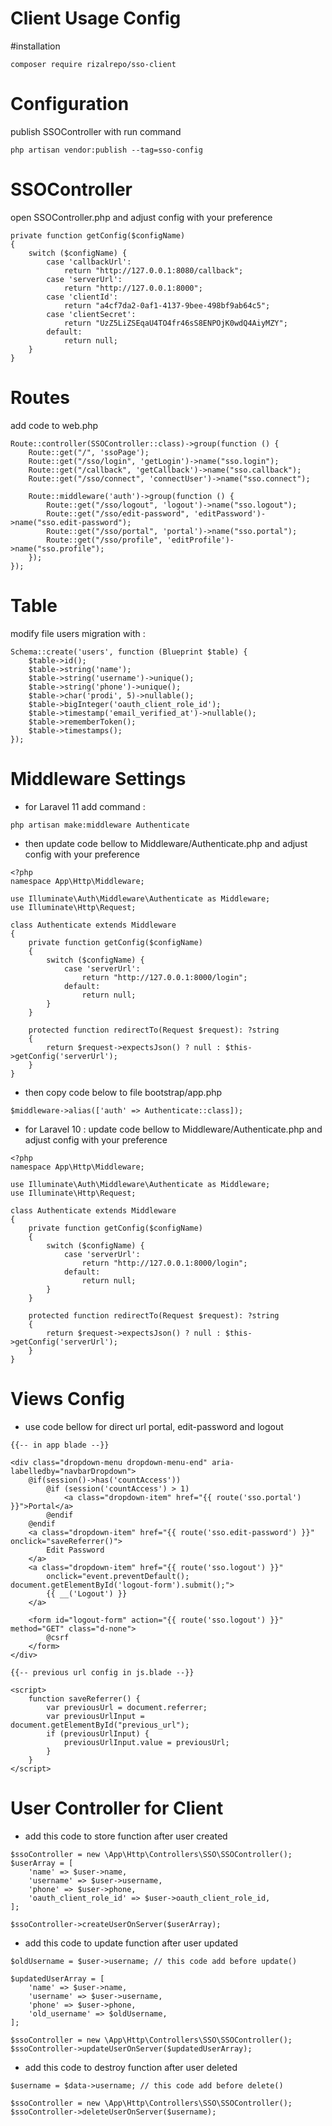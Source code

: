 # Client Usage Config

#installation

```
composer require rizalrepo/sso-client
```

# Configuration

publish SSOController with run command

```
php artisan vendor:publish --tag=sso-config
```

# SSOController

open SSOController.php and adjust config with your preference

```
private function getConfig($configName)
{
    switch ($configName) {
        case 'callbackUrl':
            return "http://127.0.0.1:8080/callback";
        case 'serverUrl':
            return "http://127.0.0.1:8000";
        case 'clientId':
            return "a4cf7da2-0af1-4137-9bee-498bf9ab64c5";
        case 'clientSecret':
            return "UzZ5LiZSEqaU4TO4fr46sS8ENPOjK0wdQ4AiyMZY";
        default:
            return null;
    }
}
```

# Routes

add code to web.php

```
Route::controller(SSOController::class)->group(function () {
    Route::get("/", 'ssoPage');
    Route::get("/sso/login", 'getLogin')->name("sso.login");
    Route::get("/callback", 'getCallback')->name("sso.callback");
    Route::get("/sso/connect", 'connectUser')->name("sso.connect");

    Route::middleware('auth')->group(function () {
        Route::get("/sso/logout", 'logout')->name("sso.logout");
        Route::get("/sso/edit-password", 'editPassword')->name("sso.edit-password");
        Route::get("/sso/portal", 'portal')->name("sso.portal");
        Route::get("/sso/profile", 'editProfile')->name("sso.profile");
    });
});
```

# Table

modify file users migration with :

```
Schema::create('users', function (Blueprint $table) {
    $table->id();
    $table->string('name');
    $table->string('username')->unique();
    $table->string('phone')->unique();
    $table->char('prodi', 5)->nullable();
    $table->bigInteger('oauth_client_role_id');
    $table->timestamp('email_verified_at')->nullable();
    $table->rememberToken();
    $table->timestamps();
});
```

# Middleware Settings

-   for Laravel 11 add command :

```
php artisan make:middleware Authenticate
```

-   then update code bellow to Middleware/Authenticate.php and adjust config with your preference

```
<?php
namespace App\Http\Middleware;

use Illuminate\Auth\Middleware\Authenticate as Middleware;
use Illuminate\Http\Request;

class Authenticate extends Middleware
{
    private function getConfig($configName)
    {
        switch ($configName) {
            case 'serverUrl':
                return "http://127.0.0.1:8000/login";
            default:
                return null;
        }
    }

    protected function redirectTo(Request $request): ?string
    {
        return $request->expectsJson() ? null : $this->getConfig('serverUrl');
    }
}
```

-   then copy code below to file bootstrap/app.php

```
$middleware->alias(['auth' => Authenticate::class]);
```

-   for Laravel 10 : update code bellow to Middleware/Authenticate.php and adjust config with your preference

```
<?php
namespace App\Http\Middleware;

use Illuminate\Auth\Middleware\Authenticate as Middleware;
use Illuminate\Http\Request;

class Authenticate extends Middleware
{
    private function getConfig($configName)
    {
        switch ($configName) {
            case 'serverUrl':
                return "http://127.0.0.1:8000/login";
            default:
                return null;
        }
    }

    protected function redirectTo(Request $request): ?string
    {
        return $request->expectsJson() ? null : $this->getConfig('serverUrl');
    }
}
```

# Views Config

-   use code bellow for direct url portal, edit-password and logout

```
{{-- in app blade --}}

<div class="dropdown-menu dropdown-menu-end" aria-labelledby="navbarDropdown">
    @if(session()->has('countAccess'))
        @if (session('countAccess') > 1)
            <a class="dropdown-item" href="{{ route('sso.portal') }}">Portal</a>
        @endif
    @endif
    <a class="dropdown-item" href="{{ route('sso.edit-password') }}" onclick="saveReferrer()">
        Edit Password
    </a>
    <a class="dropdown-item" href="{{ route('sso.logout') }}"
        onclick="event.preventDefault(); document.getElementById('logout-form').submit();">
        {{ __('Logout') }}
    </a>

    <form id="logout-form" action="{{ route('sso.logout') }}" method="GET" class="d-none">
        @csrf
    </form>
</div>

{{-- previous url config in js.blade --}}

<script>
    function saveReferrer() {
        var previousUrl = document.referrer;
        var previousUrlInput = document.getElementById("previous_url");
        if (previousUrlInput) {
            previousUrlInput.value = previousUrl;
        }
    }
</script>
```

# User Controller for Client

-   add this code to store function after user created

```
$ssoController = new \App\Http\Controllers\SSO\SSOController();
$userArray = [
    'name' => $user->name,
    'username' => $user->username,
    'phone' => $user->phone,
    'oauth_client_role_id' => $user->oauth_client_role_id,
];

$ssoController->createUserOnServer($userArray);
```

-   add this code to update function after user updated

```
$oldUsername = $user->username; // this code add before update()

$updatedUserArray = [
    'name' => $user->name,
    'username' => $user->username,
    'phone' => $user->phone,
    'old_username' => $oldUsername,
];

$ssoController = new \App\Http\Controllers\SSO\SSOController();
$ssoController->updateUserOnServer($updatedUserArray);
```

-   add this code to destroy function after user deleted

```
$username = $data->username; // this code add before delete()

$ssoController = new \App\Http\Controllers\SSO\SSOController();
$ssoController->deleteUserOnServer($username);
```
